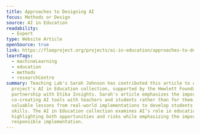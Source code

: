 ```yaml
---
title: Approaches to Designing AI
focus: Methods or Design
source: AI in Education
readability:
  - Expert
type: Website Article
openSource: true
link: https://floeproject.org/projects/ai-in-education/approaches-to-designing-ai/
learnTags:
  - machineLearning
  - education
  - methods
  - researchCentre
summary: Teaching Lab's Sarah Johnson has contributed this article to our FLOE
  project's AI in Education collection, supported by the Hewlett Foundation in
  partnership with Etika Insights. Sarah's article emphasizes the importance of
  co-creating AI tools with teachers and students rather than for them, sharing
  valuable lessons from real-world implementations to develop students’ writing
  skills. The AI in Education collection examines AI’s role in education,
  highlighting both opportunities and risks while emphasizing the importance of
  responsible implementation.
---
```

